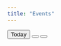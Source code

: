 ```yaml
---
title: "Events"
---
```



<div class="code-html">
  <div id="menu">
    <span id="menu-navi">
      <button type="button" class="btn bttn-no-outline action-button move-day" data-action="move-today">Today</button>
      <button type="button" class="btn bttn-no-outline action-button move-day" data-action="move-prev">
        <i class="fa fa-chevron-left"></i>
      </button>
      <button type="button" class="btn bttn-no-outline action-button move-day" data-action="move-next">
        <i class="fa fa-chevron-right"></i>
      </button>
    </span>
    <span id="renderRange" class="render-range"></span>
  </div>
  <br>
  <div id="calendar" style='width:100%; height:600px;'></div>
</div>


<script type="application/json" data-for="calendar">
{"x":
  {
  "options": {
    "calendars":[
      {
        "name":"rladies-barcelona",
        "id":"rladies-barcelona",
        "color":"#a7a9ac",
        "bgColor":"#88398a"
      }
    ],
    "schedules": [
      {
        "category":"time",
        "dueDateClass":"",
        "id":137030,
        "calendarId":"rladies-barcelona",
        "title":"Title of event",
        "body":"<i class='fa fa-users'><\/i>&emsp;18<br><br><p>Body with html<\/p> <p>Regístrate <a href=\"https://www.eventbrite.es/e/entradas-primer-evento-de-r-ladies-barcelona-28790330654\">aquí<\/a> para conseguir tu invitación en Eventbrite. Todavía estamos definiendo el lugar, pero...  <br><br> <a href='https://www.meetup.com/rladies-barcelona/events/235064329/' target='_blank'><button class='button'>Event page<\/button><\/a>",
        "start":"2020-12-10 19:00:00",
        "location":"Not announced",
        "type":"past",
        "lat":null,
        "lon":null
      }
      ]
    }
  }
}
</script> 

